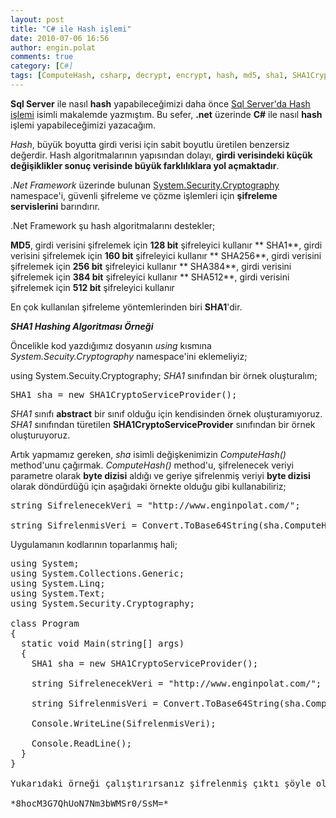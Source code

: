 ```yaml
---
layout: post
title: "C# ile Hash işlemi"
date: 2010-07-06 16:56
author: engin.polat
comments: true
category: [C#]
tags: [ComputeHash, csharp, decrypt, encrypt, hash, md5, sha1, SHA1CryptoServiceProvider, sha256, sha384, sha512, System.Secuity.Cryptography]
---
```

**Sql Server** ile nasıl **hash** yapabileceğimizi daha önce <a title="enginpolat.com: Sql Server'da Hash işlemi" href="/sql-serverda-hash-islemi/" target="_blank" rel="noopener">Sql Server'da Hash işlemi</a> isimli makalemde yazmıştım. Bu sefer, **.net** üzerinde **C#** ile nasıl **hash** işlemi yapabileceğimizi yazacağım.

*Hash*, büyük boyutta girdi verisi için sabit boyutlu üretilen benzersiz değerdir. Hash algoritmalarının yapısından dolayı, **girdi verisindeki küçük değişiklikler sonuç verisinde büyük farklılıklara yol açmaktadır**.

*.Net Framework* üzerinde bulunan <a title="MSDN: System.Security.Cryptography" href="http://msdn.microsoft.com/en-us/library/system.security.cryptography.aspx" target="_blank" rel="noopener">System.Security.Cryptography</a> namespace'i, güvenli şifreleme ve çözme işlemleri için **şifreleme servislerini** barındırır.

.Net Framework şu hash algoritmalarını destekler;

**MD5**, girdi verisini şifrelemek için **128 bit** şifreleyici kullanır
** SHA1**, girdi verisini şifrelemek için **160 bit** şifreleyici kullanır
** SHA256**, girdi verisini şifrelemek için **256 bit** şifreleyici kullanır
** SHA384**, girdi verisini şifrelemek için **384 bit** şifreleyici kullanır
** SHA512**, girdi verisini şifrelemek için **512 bit** şifreleyici kullanır

En çok kullanılan şifreleme yöntemlerinden biri **SHA1**'dir.

***SHA1 Hashing Algoritması Örneği***

Öncelikle kod yazdığımız dosyanın *using* kısmına *System.Secuity.Cryptography* namespace'ini eklemeliyiz;


using System.Secuity.Cryptography;</pre>
*SHA1* sınıfından bir örnek oluşturalım;
<pre class="brush:csharp">SHA1 sha = new SHA1CryptoServiceProvider();</pre>
*SHA1* sınıfı **abstract** bir sınıf olduğu için kendisinden örnek oluşturamıyoruz. *SHA1* sınıfından türetilen **SHA1CryptoServiceProvider** sınıfından bir örnek oluşturuyoruz.

Artık yapmamız gereken, *sha* isimli değişkenimizin *ComputeHash()* method'unu çağırmak. *ComputeHash()* method'u, şifrelenecek veriyi parametre olarak **byte dizisi** aldığı ve geriye şifrelenmiş veriyi **byte dizisi** olarak döndürdüğü için aşağıdaki örnekte olduğu gibi kullanabiliriz;
<pre class="brush:csharp">string SifrelenecekVeri = "http://www.enginpolat.com/";

string SifrelenmisVeri = Convert.ToBase64String(sha.ComputeHash(Encoding.UTF8.GetBytes(SifrelenecekVeri)));</pre>
Uygulamanın kodlarının toparlanmış hali;
<pre class="brush:csharp">using System;
using System.Collections.Generic;
using System.Linq;
using System.Text;
using System.Security.Cryptography;

class Program
{
  static void Main(string[] args)
  {
    SHA1 sha = new SHA1CryptoServiceProvider();

    string SifrelenecekVeri = "http://www.enginpolat.com/";

    string SifrelenmisVeri = Convert.ToBase64String(sha.ComputeHash(Encoding.UTF8.GetBytes(SifrelenecekVeri)));

    Console.WriteLine(SifrelenmisVeri);

    Console.ReadLine();
  }
}

Yukarıdaki örneği çalıştırırsanız şifrelenmiş çıktı şöyle olacaktır;

*8hocM3G7QhUoN7Nm3bWMSr0/SsM=*

